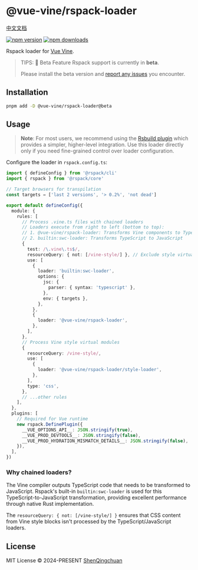 # @vue-vine/rspack-loader

[中文文档](./README.zh-CN.md)

[![npm version][npm-version-src]][npm-version-href]
[![npm downloads][npm-downloads-src]][npm-downloads-href]

Rspack loader for [Vue Vine](https://vue-vine.dev).

> TIPS: 🧪 Beta Feature
> Rspack support is currently in **beta**.
>
> Please install the beta version and [report any issues](https://github.com/vue-vine/vue-vine/issues) you encounter.

## Installation

```bash
pnpm add -D @vue-vine/rspack-loader@beta
```

## Usage

> **Note**: For most users, we recommend using the [Rsbuild plugin](https://www.npmjs.com/package/@vue-vine/rsbuild-plugin) which provides a simpler, higher-level integration. Use this loader directly only if you need fine-grained control over loader configuration.

Configure the loader in `rspack.config.ts`:

```ts
import { defineConfig } from '@rspack/cli'
import { rspack } from '@rspack/core'

// Target browsers for transpilation
const targets = ['last 2 versions', '> 0.2%', 'not dead']

export default defineConfig({
  module: {
    rules: [
      // Process .vine.ts files with chained loaders
      // Loaders execute from right to left (bottom to top):
      // 1. @vue-vine/rspack-loader: Transforms Vine components to TypeScript
      // 2. builtin:swc-loader: Transforms TypeScript to JavaScript
      {
        test: /\.vine\.ts$/,
        resourceQuery: { not: [/vine-style/] }, // Exclude style virtual modules
        use: [
          {
            loader: 'builtin:swc-loader',
            options: {
              jsc: {
                parser: { syntax: 'typescript' },
              },
              env: { targets },
            },
          },
          {
            loader: '@vue-vine/rspack-loader',
          },
        ],
      },
      // Process Vine style virtual modules
      {
        resourceQuery: /vine-style/,
        use: [
          {
            loader: '@vue-vine/rspack-loader/style-loader',
          },
        ],
        type: 'css',
      },
      // ...other rules
    ],
  },
  plugins: [
    // Required for Vue runtime
    new rspack.DefinePlugin({
      __VUE_OPTIONS_API__: JSON.stringify(true),
      __VUE_PROD_DEVTOOLS__: JSON.stringify(false),
      __VUE_PROD_HYDRATION_MISMATCH_DETAILS__: JSON.stringify(false),
    }),
  ],
})
```

### Why chained loaders?

The Vine compiler outputs TypeScript code that needs to be transformed to JavaScript. Rspack's built-in `builtin:swc-loader` is used for this TypeScript-to-JavaScript transformation, providing excellent performance through native Rust implementation.

The `resourceQuery: { not: [/vine-style/] }` ensures that CSS content from Vine style blocks isn't processed by the TypeScript/JavaScript loaders.

## License

MIT License © 2024-PRESENT [ShenQingchuan](https://github.com/shenqingchuan)

<!-- Badges -->

[npm-version-src]: https://img.shields.io/npm/v/@vue-vine/rspack-loader?style=flat&colorA=080f12&colorB=1fa669
[npm-version-href]: https://npmjs.com/package/@vue-vine/rspack-loader
[npm-downloads-src]: https://img.shields.io/npm/dm/@vue-vine/rspack-loader?style=flat&colorA=080f12&colorB=1fa669
[npm-downloads-href]: https://npmjs.com/package/@vue-vine/rspack-loader
